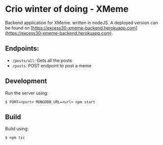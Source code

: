 # Crio winter of doing - XMeme

Backend application for XMeme. written in nodeJS. A deployed version can be found on [https://excess30-xmeme-backend.herokuapp.com](https://excess30-xmeme-backend.herokuapp.com).

## Endpoints:

- `/posts/all`: Gets all the posts
- `/posts`: POST endpoint to post a meme

## Development

Run the server using:

```
$ PORT=<port> MONGODB_URL=<url> npm start
```

## Build

Build using:

```
$ npm tsc
```
